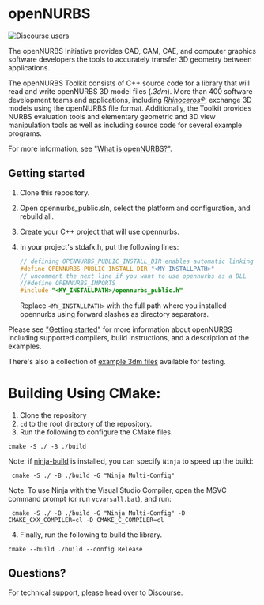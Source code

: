 # openNURBS

[![Discourse users](https://img.shields.io/discourse/https/discourse.mcneel.com/users.svg)](https://discourse.mcneel.com/c/opennurbs)

The openNURBS Initiative provides CAD, CAM, CAE, and computer graphics software developers the tools to accurately transfer 3D geometry between applications.

The openNURBS Toolkit consists of C++ source code for a library that will read and write openNURBS 3D model files (_.3dm_). More than 400 software development teams and applications, including [_Rhinoceros®_](https://rhino3d.com), exchange 3D models using the openNURBS file format. Additionally, the Toolkit provides NURBS evaluation tools and elementary geometric and 3D view manipulation tools as well as including source code for several example programs.

For more information, see ["What is openNURBS?"](https://developer.rhino3d.com/guides/opennurbs/what-is-opennurbs).

## Getting started

1. Clone this repository.
2. Open opennurbs_public.sln, select the platform and configuration, and rebuild all.
3. Create your C++ project that will use opennurbs.
4. In your project's stdafx.h, put the following lines:

    ```cpp
    // defining OPENNURBS_PUBLIC_INSTALL_DIR enables automatic linking using pragmas
    #define OPENNURBS_PUBLIC_INSTALL_DIR "<MY_INSTALLPATH>"
    // uncomment the next line if you want to use opennurbs as a DLL
    //#define OPENNURBS_IMPORTS
    #include "<MY_INSTALLPATH>/opennurbs_public.h"
    ```
    Replace `<MY_INSTALLPATH>` with the full path where you installed opennurbs using forward slashes as directory separators.

Please see ["Getting started"](https://developer.rhino3d.com/guides/opennurbs/getting-started/) for more information about openNURBS including supported compilers, build instructions, and a description of the examples.

There's also a collection of [example 3dm files](example_files/) available for testing.

# Building Using CMake:

1. Clone the repository 
2. `cd` to the root directory of the repository.
3. Run the following to configure the CMake files.
```
cmake -S ./ -B ./build
```
   
   Note: if [ninja-build](https://ninja-build.org/) is installed, you can specify `Ninja` to speed up the build:
   ```
    cmake -S ./ -B ./build -G "Ninja Multi-Config" 
   ```
   
   Note: To use Ninja with the Visual Studio Compiler, open the MSVC command prompt (or run `vcvarsall.bat`), and run:
   ```
    cmake -S ./ -B ./build -G "Ninja Multi-Config" -D CMAKE_CXX_COMPILER=cl -D CMAKE_C_COMPILER=cl
   ```

4. Finally, run the following to build the library.
```
cmake --build ./build --config Release
```


## Questions?

For technical support, please head over to [Discourse](https://discourse.mcneel.com/category/opennurbs).
